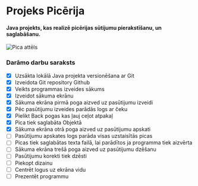 # Projeks Picērija
#### Java projekts, kas realizē picērijas sūtijumu pierakstīšanu, un saglabāšanu.

![Pica attēls](https://www.wannapik.com/media/W1siZiIsIjIwMTYvMDgvMjIvNmlrOXcya3NveF8xZDh3YnkzNWZoX2Zvb2QwMDM3LnBuZyJdXQ/804483bb36a5d5da/1d8wby35fh_food0037.png)

### **Darāmo darbu saraksts**
- [x] Uzsākta lokālā Java projekta versionēšana ar Git
- [x] Izveidota Git repository Github
- [x] Veikts programmas izveides sākums
- [x] Izveidot sākuma ekrānu
- [x] Sākuma ekrāna pirmā poga aizved uz pasūtijumu izveidi
- [x] Pēc pasūtijumu izveides parādās logs ar čeku
- [x] Pielikt Back pogas kas ļauj ceļot atpakaļ
- [x] Pica tiek saglabāta Objektā
- [x] Sākuma ekrāna otrā poga aizved uz pasūtijumu apskati
- [ ] Pasūtijumu apskates logs parāda visas uzstaisītās picas
- [ ] Picas tiek saglabātas texta failā, lai parādītos ja programma tiek aizvērta
- [ ] Sākuma ekrāna trešā poga aizved uz pasūtijumu dzēšanu
- [ ] Pasūtijumu korekti tiek dzēsti
- [ ] Piekopt dizainu
- [ ] Centrēt logus uz ekrāna vidu
- [ ] Prezentēt programmu
